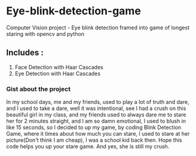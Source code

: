 # Eye-blink-detection-game
Computer Vision project - Eye blink detection framed into game of longest staring with opencv and python
## Includes :
1. Face Detection with Haar Cascades
2. Eye Detection with Haar Cascades

### Gist about the project
In my school days, me and my friends, used to play a lot of truth and dare, and I used to take a dare, well it was intentional, see I had a crush on this beautiful girl in my class, and my friends used to always dare me to stare her for 2 minutes straight, and I am so damn emotional, I used to blush in like 15 seconds, so I decided to up my game, by coding Blink Detection Game, where it times about how much you can stare, I used to stare at her picture(Don't think I am cheap), I was a school kid back then. Hope this code helps you up your stare game. And yes, she is still my crush.
